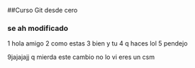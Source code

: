##Curso Git desde cero
### se ah modificado
1 hola amigo
2 como estas
3 bien y tu
4 q haces lol
5 pendejo

9jajajajj q mierda este cambio no lo vi eres un csm
